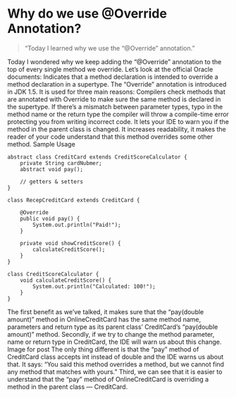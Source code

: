 # Why do we use @Override Annotation?

> “Today I learned why we use the “@Override” annotation.”

Today I wondered why we keep adding the “@Override” annotation to the top of every single method we override. 
Let’s look at the official Oracle documents:
Indicates that a method declaration is intended to override a method declaration in a supertype.
The “Override” annotation is introduced in JDK 1.5. It is used for three main reasons:
Compilers check methods that are annotated with Override to make sure the same method is declared in the supertype. If there’s a mismatch between parameter types, typo in the method name or the return type the compiler will throw a compile-time error protecting you from writing incorrect code.
It lets your IDE to warn you if the method in the parent class is changed.
It increases readability, it makes the reader of your code understand that this method overrides some other method.
Sample Usage

```
abstract class CreditCard extends CreditScoreCalculator {
    private String cardNubmer;
    abstract void pay();

    // getters & setters
}

class RecepCreditCard extends CreditCard {
    
    @Override
    public void pay() {
        System.out.println("Paid!");
    }

    private void showCreditScore() {
        calculateCreditScore();
    }
}

class CreditScoreCalculator {
    void calculateCreditScore() {
        System.out.println("Calculated: 100!");
    }
}
```

The first benefit as we’ve talked, it makes sure that the “pay(double amount)” method in OnlineCreditCard has the same method name, parameters and return type as its parent class’ CreditCard’s “pay(double amount)” method.
Secondly, if we try to change the method parameter, name or return type in CreditCard, the IDE will warn us about this change.
Image for post
The only thing different is that the “pay” method of CreditCard class accepts int instead of double and the IDE warns us about that. It says: “You said this method overrides a method, but we cannot find any method that matches with yours.”
Third, we can see that it is easier to understand that the “pay” method of OnlineCreditCard is overriding a method in the parent class — CreditCard.
